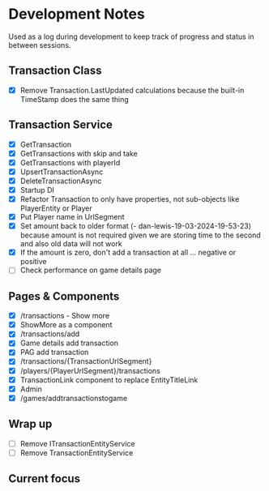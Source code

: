 # Development Notes

Used as a log during development to keep track of progress and status in between sessions.

## Transaction Class
- [x] Remove Transaction.LastUpdated calculations because the built-in TimeStamp does the same thing

## Transaction Service
- [x] GetTransaction
- [x] GetTransactions with skip and take
- [x] GetTransactions with playerId
- [x] UpsertTransactionAsync
- [x] DeleteTransactionAsync
- [x] Startup DI
- [x] Refactor Transaction to only have properties, not sub-objects like PlayerEntity or Player
- [x] Put Player name in UrlSegment
- [x] Set amount back to older format (<playerurl>-<dateTime> dan-lewis-19-03-2024-19-53-23) because amount is not required given we are storing time to the second and also old data will not work
- [x] If the amount is zero, don't add a transaction at all ... negative or positive
- [ ] Check performance on game details page

## Pages & Components
- [x] /transactions - Show more
- [x] ShowMore as a component
- [x] /transactions/add
- [x] Game details add transaction
- [x] PAG add transaction
- [x] /transactions/{TransactionUrlSegment}
- [x] /players/{PlayerUrlSegment}/transactions
- [x] TransactionLink component to replace EntityTitleLink
- [x] Admin
- [x] /games/addtransactionstogame

## Wrap up
- [ ] Remove ITransactionEntityService
- [ ] Remove TransactionEntityService

## Current focus
